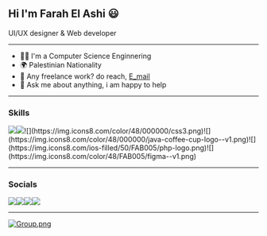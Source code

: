 ## Hi I'm Farah El Ashi 😃
  UI/UX designer & Web developer
  
  ---
*  👩‍💻 I'm  a Computer Science Enginnering
*  🌍 Palestinian Nationality
*  💼 Any freelance work? do reach, [E_mail ](https://www.google.com) 
*  💬  Ask me about anything, i am happy to help
---
###  Skills
![](https://img.icons8.com/metro/52/FAB005/js.png)![](https://img.icons8.com/color/48/000000/html-5--v1.png")![](https://img.icons8.com/color/48/000000/css3.png)![](https://img.icons8.com/color/48/000000/java-coffee-cup-logo--v1.png)![](https://img.icons8.com/ios-filled/50/FAB005/php-logo.png)![](https://img.icons8.com/color/48/FAB005/figma--v1.png)

---
### Socials 
[![](https://img.icons8.com/color/48/FAB005/twitter--v1.png)](https://twitter.com/farahalashi)[![](https://img.icons8.com/fluency/48/FAB005/instagram-new.png)](https://www.instagram.com/farahalashi01/)[![](https://img.icons8.com/ios-filled/50/228BE6/linkedin.png)](https://www.linkedin.com/in/farah-alashi-56324a222/)[![](https://img.icons8.com/color/48/228BE6/behance.png)](https://www.behance.net/farahashi)

---
[![Group.png](https://i.postimg.cc/PrQy0dJh/Group.png)](https://postimg.cc/CzdbqTb6)
